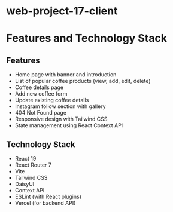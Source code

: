 # web-project-17-client

# Features and Technology Stack

## Features

- Home page with banner and introduction
- List of popular coffee products (view, add, edit, delete)
- Coffee details page
- Add new coffee form
- Update existing coffee details
- Instagram follow section with gallery
- 404 Not Found page
- Responsive design with Tailwind CSS
- State management using React Context API

## Technology Stack

- React 19
- React Router 7
- Vite
- Tailwind CSS
- DaisyUI
- Context API
- ESLint (with React plugins)
- Vercel (for backend API)
